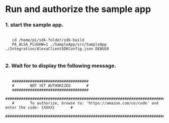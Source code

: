 # Run and authorize the sample app

<H3> 1. start the sample app. </H3>

<PRE>
 <CODE>
   cd /home/pi/sdk-folder/sdk-build
   PA_ALSA_PLUGHW=1 ./SampleApp/src/SampleApp ./Integration/AlexaClientSDKConfig.json DEBUG9
 </CODE>
</PRE>

<H3> 2. Wait for to display the following message. </H3>

<PRE>
 <CODE>
   ##################################
   #       NOT YET AUTHORIZED       #
   ##################################
   ################################################################################################
   #       To authorize, browse to: 'https://amazon.com/us/code' and enter the code: {XXXX}       #
   ################################################################################################
 </CODE>
</PRE>
